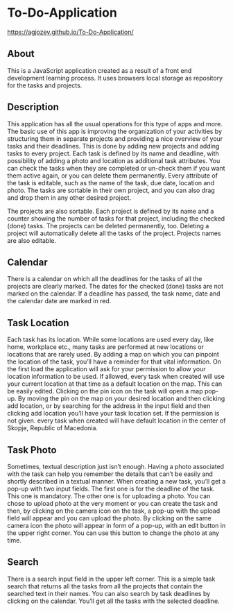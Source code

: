 # To-Do-Application

https://agjozev.github.io/To-Do-Application/

## About
This is a JavaScript application created as a result of a front end development learning process.
It uses browsers local storage as repository for the tasks and projects.

## Description
This application has all the usual operations for this type of apps and more.
The basic use of this app is improving the organization of your activities by structuring them in separate projects and providing a nice overview of your tasks and their deadlines. 
This is done by adding new projects and adding tasks to every project. Each task is defined by its name and deadline, with possibility of adding a photo and location as additional task attributes.
You can check the tasks when they are completed or un-check them if you want them active again, or you can delete them permanently.
Every attribute of the task is editable, such as the name of the task, due date, location and photo.
The tasks are sortable in their own project, and you can also drag and drop them in any other desired project.

The projects are also sortable. Each project is defined by its name and a counter showing the number of tasks for that project, including the checked (done) tasks.
The projects can be deleted permanently, too. Deleting a project will automatically delete all the tasks of the project.
Projects names are also editable.


## Calendar
There is a calendar on which all the deadlines for the tasks of all the projects are clearly marked. The dates for the checked (done) tasks are not marked on the calendar.
If a deadline has passed, the task name, date and the calendar date are marked in red.

## Task Location
Each task has its location. While some locations are used every day, like home, workplace etc., many tasks are performed at new locations or locations that are rarely used. By adding a map on which you can pinpoint the location of the task, you’ll have a reminder for that vital information.
On the first load the application will ask for your permission to allow your location information to be used. 
If allowed, every task when created will use your current location at that time as a default location on the map. This can be easily edited. Clicking on the pin icon on the task will open a map pop-up. By moving the pin on the map on your desired location and then clicking add location, or by searching for the address in the input field and then clicking add location you’ll have your task location set.
If the permission is not given. every task when created will have default location in the center of Skopje, Republic of Macedonia.

## Task Photo
Sometimes, textual description just isn’t enough. Having a photo associated with the task can help you remember the details that can’t be easily and shortly described in a textual manner. 
When creating a new task, you’ll get a pop-up with two input fields. The first one is for the deadline of the task. This one is mandatory. The other one is for uploading a photo. You can chose to upload photo at the very moment or you can create the task and then, by clicking on the camera icon on the task, a pop-up with the upload field will appear and you can upload the photo.
By clicking on the same camera icon the photo will appear in form of a pop-up, with an edit button in the upper right corner. You can use this button to change the photo at any time.

## Search
There is a search input field in the upper left corner.
This is a simple task search that returns all the tasks from all the projects that contain the searched text in their names. 
You can also search by task deadlines by clicking on the calendar. You’ll get all the tasks with the selected deadline.




